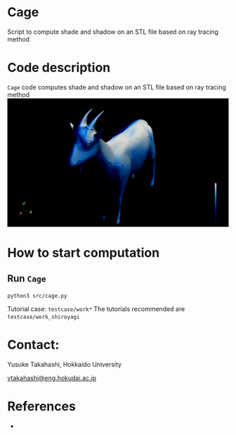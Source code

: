 # Cage

Script to compute shade and shadow on an STL file based on ray tracing method


# Code description

`Cage` code computes shade and shadow on an STL file based on ray tracing method
![Brightness with shadow of goat STL.\label{fig:goat-stl}](figure/goat_shadow.jpg)

# How to start computation

## Run `Cage`

```console
python3 src/cage.py
```

Tutorial case: `testcase/work*`
The tutorials recommended are `testcase/work_shiroyagi`


# Contact:

Yusuke Takahashi, Hokkaido University

ytakahashi@eng.hokudai.ac.jp


# References

- 
